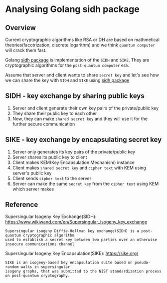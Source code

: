 # Analysing Golang sidh package

## Overview

Current cryptographic algorithms like RSA or DH are based on mathmetical theories(facotrization, 
discrete logarithm) and we think `quantum computer` will crack them fast. 

Golang [sidh package](https://pkg.go.dev/github.com/cloudflare/circl@v1.1.0/dh/sidh) is implementation of the `SIDH` and `SIKE`. 
They are cryptographic algorithms for the `post-quantum computer` era. 

Assume that server and client wants to share `secret key` and
let's see how we can share the key with `SIDH` and `SIKE` using [sidh package](https://pkg.go.dev/github.com/cloudflare/circl@v1.1.0/dh/sidh)


## SIDH - key exchange by sharing public keys

1. Server and client generate their own key pairs of the private/public key
2. They share their public key to each other
3. Now, they can make `shared secret key` and they will use it for the further secure communication

## SIKE - key exchange by encapsulating secret key

1. Server only generates its key pairs of the private/public key
2. Server shares its public key to client
3. Client makes KEM(Key Encapsulation Mechanism) instance
4. Client makes `shared secret key` and `cipher text` with KEM using server's public key
5. Client sends `cipher text` to the server
6. Server can make the same `secret key` from the `cipher text` using KEM which server makes


## Reference

Supersingular Isogeny Key Exchange(SIDH): https://www.wikiwand.com/en/Supersingular_isogeny_key_exchange
```
Supersingular isogeny Diffie-Hellman key exchange(SIDH) is a post-quantum cryptographic algorithm 
used to establish a secret key between two parties over an otherwise insecure communications channel
```


Supersingular Isogeny Key Encapsulation(SIKE): https://sike.org/
```
SIKE is an isogeny-based key encapsulation suite based on pseudo-random walks in supersingular
isogeny graphs, that was submitted to the NIST standardization process on post-quantum cryptography. 
```